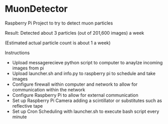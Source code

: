 # MuonDetector
Raspberry Pi Project to try to detect muon particles

Result: Detected about 3 particles (out of 201,600 images) a week 

(Estimated actual particle count is about 1 a week)

Instructions

- Upload messagerecieve python script to computer to anaylze incoming images from pi
- Upload launcher.sh and info.py to raspberry pi to schedule and take images
- Configure firewall within computer and network to allow for communication within the network
- Configure Raspberry Pi to allow for external communication
- Set up Raspberry Pi Camera adding a scintillator or substitutes such as reflective tape
- Set up Cron Scheduling with launcher.sh to execute bash script every minute
